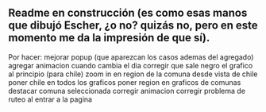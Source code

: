 ## Readme en construcción (es como esas manos que dibujó Escher, ¿o no? quizás no, pero en este momento me da la impresión de que sí).

Por hacer:
mejorar popup (que aparezcan los casos ademas del agregado)
agregar animacion cuando cambia el dia
corregir que sale negro el grafico al principio (para chile)
zoom in en region de la comuna desde vista de chile
poner chile en todos los graficos
poner region en graficos de comunas
destacar comuna seleccionada
corregir animacion
corregir problema de ruteo al entrar a la pagina